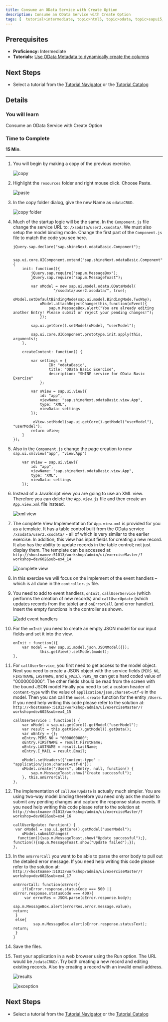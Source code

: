 ```yaml
---
title: Consume an OData Service with Create Option
description: Consume an OData Service with Create Option
tags: [  tutorial>intermediate, topic>html5, topic>odata, topic>sapui5, products>sap-hana, products>sap-hana\,-express-edition ]
---
```

## Prerequisites  
 - **Proficiency:** Intermediate
 - **Tutorials:** [Use OData Metadata to dynamically create the columns](http://www.sap.com/developer/tutorials/xsa-sapui5-metadata.html)

## Next Steps
 - Select a tutorial from the [Tutorial Navigator](http://www.sap.com/developer/tutorial-navigator.html) or the [Tutorial Catalog](http://www.sap.com/developer/tutorials.html)

## Details
### You will learn  
Consume an OData Service with Create Option

### Time to Complete
**15 Min**.

---

1. You will begin by making a copy of the previous exercise.

	![copy](1.png)

2. Highlight the `resources` folder and right mouse click. Choose Paste.

	![paste](2.png)

3. In the copy folder dialog, give the new Name as `odataCRUD`.

	![copy folder](3.png)

4. Much of the startup logic will be the same. In the `Component.js` file change the service URL to: `/xsodata/user2.xsodata/`. We must also setup the model binding mode. Change the first part of the `Component.js` file to match the code you see here.

	```
	jQuery.sap.declare("sap.shineNext.odataBasic.Component");	sap.ui.core.UIComponent.extend("sap.shineNext.odataBasic.Component", {		init: function(){			jQuery.sap.require("sap.m.MessageBox");			jQuery.sap.require("sap.m.MessageToast");							    var oModel = new sap.ui.model.odata.ODataModel(			          "/xsodata/user2.xsodata/", true);		  	    oModel.setDefaultBindingMode(sap.ui.model.BindingMode.TwoWay);		  		oModel.attachRejectChange(this,function(oEvent){		  		    sap.m.MessageBox.alert("You are already editing another Entry! Please submit or reject your pending changes!");				});		  				    sap.ui.getCore().setModel(oModel, "userModel");  		          			sap.ui.core.UIComponent.prototype.init.apply(this, arguments);		},				createContent: function() {				var settings = {					ID: "odataBasic",					title: "OData Basic Exercise",					description: "SHINE service for OData Basic Exercise"				};						var oView = sap.ui.view({				id: "app",				viewName: "sap.shineNext.odataBasic.view.App",				type: "XML",				viewData: settings			});						 oView.setModel(sap.ui.getCore().getModel("userModel"), "userModel");   			return oView;		}	});
	```

5. Also in the `Component.js` change the page creation to new `sap.ui.xmlview("app", "view.App")`

	```
		var oView = sap.ui.view({			id: "app",			viewName: "sap.shineNext.odataBasic.view.App",			type: "XML",			viewData: settings		});
	```
	
6. Instead of a JavaScript view you are going to use an XML view. Therefore you can delete the `App.view.js` file and then create an `App.view.xml` file instead.

	![xml view](6.png)

7. The complete View Implementation for `App.view.xml` is provided for you as a template.  It has a table control built from the OData service  `/xsodata/user2.xsodata/` - all of which is very similar to the earlier exercise. In addition, this view has input fields for creating a new record. It also has the ability to update records in the table control; not just display them. The template can be accessed at: `http://<hostname>:51013/workshop/admin/ui/exerciseMaster/?workshop=dev602&sub=ex4_14`

	![complete view](7.png)

8. In this exercise we will focus on the implement of the event handlers – which is all done in the `controller.js` file.
9. You need to add to event handlers, `onInit`, `callUserService` (which performs the creation of new records) and `callUserUpdate` (which updates records from the table) and `onErrorCall` (and error handler). Insert the empty functions in the controller as shown.

	![add event handlers](9.png)

10. For the `onInit` you need to create an empty JSON model for our input fields and set it into the view.

	```
	onInit : function(){		var model = new sap.ui.model.json.JSONModel({});                this.getView().setModel(model); 	},
	```
	
11. For `callUserService`, you first need to get access to the model object. Next you need to create a JSON object with the service fields (`PERS_NO`, `FIRSTNAME`, `LASTNAME`, and `E_MAIL`). `PERS_NO` can get a hard coded value of "0000000000".  The other fields should be read from the screen with the bound JSON model Finally you need to set a custom header of `content-type` with the value of `application/json;charset=utf-8` in the model. Then you can call the `model.create` function for the entity `/Users`. If you need help writing this code please refer to the solution at: `http://<hostname>:51013/workshop/admin/ui/exerciseMaster/?workshop=dev602&sub=ex4_15`

	```
	callUserService : function() {		var oModel = sap.ui.getCore().getModel("userModel");		var result = this.getView().getModel().getData();		var oEntry = {};		oEntry.PERS_NO = "0000000000";		oEntry.FIRSTNAME = result.FirstName;		oEntry.LASTNAME = result.LastName;		oEntry.E_MAIL = result.Email;			oModel.setHeaders({"content-type" : "application/json;charset=utf-8"});		oModel.create("/Users", oEntry, null, function() {		    sap.m.MessageToast.show("Create successful");		}, this.onErrorCall);	},
	```
	
12. The implementation of `callUserUpdate` is actually much simpler. You are using two-way model binding therefore you need only ask the model to submit any pending changes and capture the response status events. If you need help writing this code please refer to the solution at: `http://<hostname>:51013/workshop/admin/ui/exerciseMaster/?workshop=dev602&sub=ex4_16`

	```
	callUserUpdate: function() {	 var oModel = sap.ui.getCore().getModel("userModel");		oModel.submitChanges(	  function(){sap.m.MessageToast.show("Update successful");},	function(){sap.m.MessageToast.show("Update failed");});	},
	```

13. In the `onErrorCall` you want to be able to parse the error body to pull out the detailed error message. If you need help writing this code please refer to the solution at: `http://<hostname>:51013/workshop/admin/ui/exerciseMaster/?workshop=dev602&sub=ex4_17`

	```
	onErrorCall: function(oError){	    if(oError.response.statusCode === 500 || oError.response.statusCode === 400){	     var errorRes = JSON.parse(oError.response.body);                        sap.m.MessageBox.alert(errorRes.error.message.value);	return;	 	 }  	 else{	         sap.m.MessageBox.alert(oError.response.statusText); 	return;	 	 }	}
	```
	
14. Save the files.
15. Test your application in a web browser using the Run option. The URL would be `/odataCRUD/`. Try both creating a new record and editing existing records. Also try creating a record with an invalid email address.

	![results](15.png)
	
	![exception](15a.png)



## Next Steps
 - Select a tutorial from the [Tutorial Navigator](http://www.sap.com/developer/tutorial-navigator.html) or the [Tutorial Catalog](http://www.sap.com/developer/tutorials.html)
